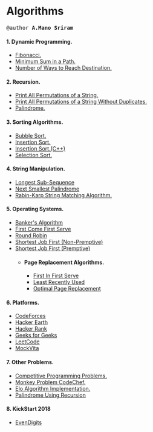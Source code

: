 # Algorithms

<pre>
@author <strong>A.Mano Sriram</strong>
</pre>

#### 1. Dynamic Programming.

- [Fibonacci.](https://github.com/manosriram/Algorithms/blob/master/Dynamic%20Programming/fibonacci.cpp)
- [Minimum Sum in a Path.](https://github.com/manosriram/Algorithms/blob/master/Dynamic%20Programming/minimumSumPath.cpp)
- [Number of Ways to Reach Destination.](https://github.com/manosriram/Algorithms/blob/master/Dynamic%20Programming/numberOfWays.cpp)

#### 2. Recursion.
- [Print All Permutations of a String.](https://github.com/manosriram/Algorithms/blob/master/Recursion/permuteString.cpp)
- [Print All Permutations of a String Without Duplicates.](https://github.com/manosriram/Algorithms/blob/master/Recursion/permuteStringWithoutDuplicates.cpp)
- [Palindrome.](https://github.com/manosriram/Algorithms/blob/master/Recursion/palindrome.cpp)

#### 3. Sorting Algorithms.

- [Bubble Sort.](https://github.com/manosriram/Algorithms/blob/master/Sorting/bubble.java)
- [Insertion Sort.](https://github.com/manosriram/Algorithms/blob/master/Sorting/insertion.java)
- [Insertion Sort.(C++)](https://github.com/manosriram/Algorithms/blob/master/Sorting/ins.cpp)
- [Selection Sort.](https://github.com/manosriram/Algorithms/blob/master/Sorting/selection.java)

#### 4. String Manipulation.

- [Longest Sub-Sequence](https://github.com/manosriram/Algorithms/blob/master/stringAlgo/longestSubSequence.cpp)
- [Next Smallest Palindrome](https://github.com/manosriram/Algorithms/blob/master/stringAlgo/nextSmallestPalindrome.cpp)
- [Rabin-Karp String Matching Algorithm.](https://github.com/manosriram/Algorithms/blob/master/stringAlgo/RabinKarp/matchPattern_rabinKarp.cpp)

#### 5. Operating Systems.
- [Banker's Algorithm](https://github.com/manosriram/Algorithms/blob/master/OS/bankers.cpp)
- [First Come First Serve](https://github.com/manosriram/Algorithms/blob/master/OS/fcfs.cpp)
- [Round Robin](https://github.com/manosriram/Algorithms/blob/master/OS/round.cpp)
- [Shortest Job First (Non-Premptive)](https://github.com/manosriram/Algorithms/blob/master/OS/sjf.cpp)
- [Shortest Job First (Premptive)](https://github.com/manosriram/Algorithms/blob/master/OS/sjf2.cpp)
  - #### Page Replacement Algorithms.
    - [First In First Serve](https://github.com/manosriram/Algorithms/blob/master/OS/Page%20Replacement%20Algorithms/FIFO.cpp)
    - [Least Recently Used](https://github.com/manosriram/Algorithms/blob/master/OS/Page%20Replacement%20Algorithms/LRU.cpp)
    - [Optimal Page Replacement](https://github.com/manosriram/Algorithms/blob/master/OS/Page%20Replacement%20Algorithms/OPR.cpp)
    
#### 6. Platforms.

- [CodeForces](https://github.com/manosriram/Algorithms/tree/master/Platforms/codeForces)
- [Hacker Earth](https://github.com/manosriram/Algorithms/tree/master/Platforms/hackerEarth)
- [Hacker Rank](https://github.com/manosriram/Algorithms/tree/master/Platforms/hackerRank)
- [Geeks for Geeks](https://github.com/manosriram/Algorithms/tree/master/Platforms/GFG)
- [LeetCode](https://github.com/manosriram/Algorithms/tree/master/Platforms/leetCode)
- [MockVita](https://github.com/manosriram/Algorithms/tree/master/Platforms/mockVita)


#### 7. Other Problems.

- [Competitive Programming Problems.](https://github.com/manosriram/Algorithms/tree/master/Academic/C%2B%2B%20Basic)
- [Monkey Problem CodeChef.](https://github.com/manosriram/Algorithms/blob/master/Academic/caseStudy/monkey1.cpp)
- [Elo Algorithm Implementation.](https://github.com/manosriram/Algorithms/blob/master/elo.cpp)
- [Palindrome Using Recursion](https://github.com/manosriram/Algorithms/blob/master/Recursion/palindrome.cpp)

#### 8. KickStart 2018
- [EvenDigits](https://github.com/manosriram/Algorithms/blob/master/KickStart/2018/evenDigits.cpp)
